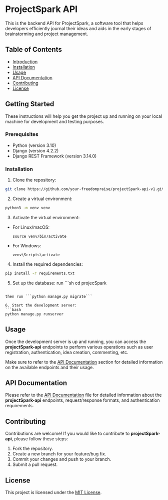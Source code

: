 # ProjectSpark API

This is the backend API for ProjectSpark, a software tool that helps developers efficiently journal their ideas and aids in the early stages of brainstorming and project management.

## Table of Contents
- [Introduction](#introduction)
- [Installation](#installation)
- [Usage](#usage)
- [API Documentation](#api-documentation)
- [Contributing](#contributing)
- [License](#license)

## Getting Started

These instructions will help you get the project up and running on your local machine for development and testing purposes.

### Prerequisites

- Python (version 3.10)
- Django (version 4.2.2)
- Django REST Framework (version 3.14.0)

### Installation

1. Clone the repository:

```bash
git clone https://github.com/your-freedompraise/projectSpark-api-v1.git
```

2. Create a virtual environment:

```bash 
python3 -m venv venv
```

3. Activate the virtual environment:
- For Linux/macOS:
  ```
  source venv/bin/activate
  ```
- For Windows:
  ```
  venv\Scripts\activate
  ```

4. Install the required dependencies:
```bash 
pip install -r requirements.txt
```

5. Set up the database:
run ```sh 
cd projecSpark
```

then run ```python manage.py migrate```

6. Start the development server:
```bash 
python manage.py runserver
```

## Usage
Once the development server is up and running, you can access the **projectSpark-api** endpoints to perform various operations such as user registration, authentication, idea creation, commenting, etc.

Make sure to refer to the [API Documentation](#api-documentation) section for detailed information on the available endpoints and their usage.

## API Documentation
Please refer to the [API Documentation](/docs/API_DOCUMENTATION.md) file for detailed information about the **projectSpark-api** endpoints, request/response formats, and authentication requirements.

## Contributing
Contributions are welcome! If you would like to contribute to **projectSpark-api**, please follow these steps:

1. Fork the repository.
2. Create a new branch for your feature/bug fix.
3. Commit your changes and push to your branch.
4. Submit a pull request.

## License
This project is licensed under the [MIT License](LICENSE).


